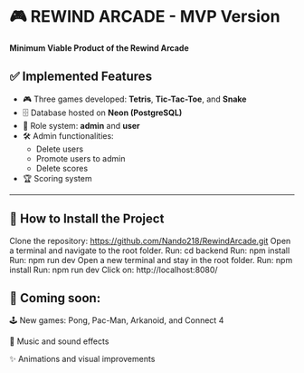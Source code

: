 # 🎮 REWIND ARCADE - MVP Version

**Minimum Viable Product of the Rewind Arcade**

## ✅ Implemented Features

- 🎮 Three games developed: **Tetris**, **Tic-Tac-Toe**, and **Snake**
- 🗄️ Database hosted on **Neon (PostgreSQL)**
- 👥 Role system: **admin** and **user**
- 🛠️ Admin functionalities:
  - Delete users
  - Promote users to admin
  - Delete scores
- 🏆 Scoring system

---

## 🚀 How to Install the Project

Clone the repository: https://github.com/Nando218/RewindArcade.git
Open a terminal and navigate to the root folder.
Run: cd backend
Run: npm install
Run: npm run dev
Open a new terminal and stay in the root folder.
Run: npm install
Run: npm run dev
Click on: http://localhost:8080/


## 🚧 Coming soon:


🕹️ New games: Pong, Pac-Man, Arkanoid, and Connect 4

🎵 Music and sound effects

✨ Animations and visual improvements